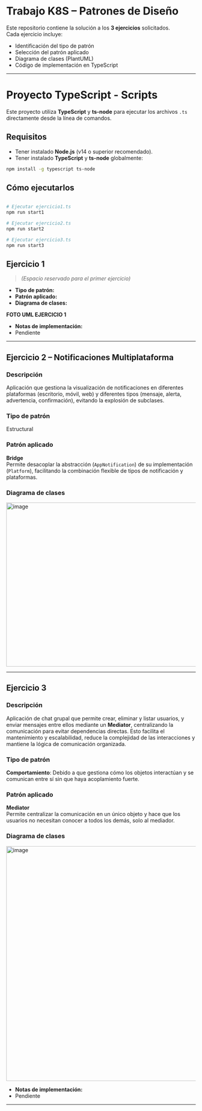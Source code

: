 # Trabajo K8S – Patrones de Diseño  
Este repositorio contiene la solución a los **3 ejercicios** solicitados.  
Cada ejercicio incluye:
- Identificación del tipo de patrón
- Selección del patrón aplicado
- Diagrama de clases (PlantUML)
- Código de implementación en TypeScript

---
# Proyecto TypeScript - Scripts

Este proyecto utiliza **TypeScript** y **ts-node** para ejecutar los archivos `.ts` directamente desde la línea de comandos.

## Requisitos

- Tener instalado **Node.js** (v14 o superior recomendado).  
- Tener instalado **TypeScript** y **ts-node** globalmente:

```bash
npm install -g typescript ts-node

```

## Cómo ejecutarlos

```bash

# Ejecutar ejercicio1.ts
npm run start1

# Ejecutar ejercicio2.ts
npm run start2

# Ejecutar ejercicio3.ts
npm run start3

```


## Ejercicio 1
> *(Espacio reservado para el primer ejercicio)*  
- **Tipo de patrón:**  
- **Patrón aplicado:**  
- **Diagrama de clases:**  

**FOTO UML EJERCICIO 1**

- **Notas de implementación:**  
- Pendiente

---

## Ejercicio 2 – Notificaciones Multiplataforma  
### Descripción
Aplicación que gestiona la visualización de notificaciones en diferentes plataformas (escritorio, móvil, web) y diferentes tipos (mensaje, alerta, advertencia, confirmación), evitando la explosión de subclases.

### Tipo de patrón
Estructural

### Patrón aplicado
**Bridge**  
Permite desacoplar la abstracción (`AppNotification`) de su implementación (`Platform`), facilitando la combinación flexible de tipos de notificación y plataformas.

### Diagrama de clases
<img width="1259" height="436" alt="image" src="https://github.com/user-attachments/assets/42120ae7-fc99-4fb0-abbe-335eebd6f16b" />

---

## Ejercicio 3
### Descripción
Aplicación de chat grupal que permite crear, eliminar y listar usuarios, y enviar mensajes entre ellos mediante un **Mediator**, centralizando la comunicación para evitar dependencias directas. Esto facilita el mantenimiento y escalabilidad, reduce la complejidad de las interacciones y mantiene la lógica de comunicación organizada.

### Tipo de patrón
**Comportamiento**: Debido a que gestiona cómo los objetos interactúan y se comunican entre sí sin que haya acoplamiento fuerte.
### Patrón aplicado
**Mediator**  
Permite centralizar la comunicación en un único objeto y hace que los usuarios no necesitan conocer a todos los demás, solo al mediador.
### Diagrama de clases
<img width="675" height="624" alt="image" src="https://github.com/user-attachments/assets/266e0105-c288-4270-acdf-7c1e5d8eaddd" />





- **Notas de implementación:**  
- Pendiente

---
